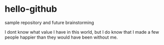 # hello-github
sample repository and future brainstorming

I dont know what value I have in this world, but I do know that I made a few people happier than they would have been without me.
